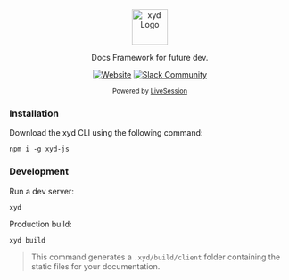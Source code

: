 <div align="center">
  <a href="https://xyd.dev">
    <img
      src="https://github.com/livesession/xyd/raw/master/.github/assets/readme-logo.svg"
      alt="xyd Logo"
      height="64"
    />
  </a>
  <br />
  <p>
    Docs Framework for future dev.
  </p>
  <p>

[![Website](https://img.shields.io/website?url=https%3A%2F%2Fxyd.dev&logo=xyd)](https://xyd.dev)
<a href="https://join.slack.com/t/xyd-docs/shared_invite/zt-3brqammx1-qVPwQ8~gYFgocioExxHA2A" target="_blank" rel="noopener">
<img alt="Slack Community" src="https://img.shields.io/badge/Slack-Community-4A154B?logo=slack&logoColor=white">
</a>

  </p>
  <p>
    <sub>
      Powered by
      <a href="https://livesession.io">
        LiveSession
      </a>
    </sub>
  </p>
</div>

### Installation

Download the xyd CLI using the following command:
```
npm i -g xyd-js
```

### Development

Run a dev server:
```
xyd
```

Production build:
```
xyd build
```

> This command generates a `.xyd/build/client` folder containing the static files for your documentation.

